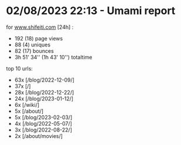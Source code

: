 # 02/08/2023 22:13 - Umami report
for www.shifeiti.com [24h] :

 - 192 (18) page views
 - 88 (4) uniques
 - 82 (17) bounces
 - 3h 51' 34'' (1h 43' 10'') totaltime


top 10 urls:
 - 63x [/blog/2022-12-09/]
 - 37x [/]
 - 28x [/blog/2022-12-22/]
 - 24x [/blog/2023-01-12/]
 - 6x [/wiki/]
 - 5x [/about/]
 - 5x [/blog/2023-02-03/]
 - 4x [/blog/2022-05-07/]
 - 3x [/blog/2022-08-22/]
 - 2x [/about/movies/]


